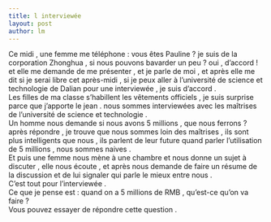 ```yaml
---
title: l interviewée 
layout: post
author: lm
---
```

<p>Ce midi , une femme me téléphone : vous êtes Pauline ? je suis de la corporation Zhonghua , si nous pouvons bavarder un peu ? oui , d’accord ! et elle me demande de me présenter , et je parle de moi , et après elle me dit si je serai libre cet après-midi , si je peux aller à l’université de science et technologie de Dalian pour une interviewée , je suis d’accord .<br />
Les filles de ma classe s’habillent les vêtements officiels , je suis surprise parce que j’apporte le jean . nous sommes interviewées avec les maîtrises de l’université de science et technologie .<br />
Un homme nous demande si nous avons 5 millions , que nous ferrons ? après répondre , je trouve que nous sommes loin des maîtrises , ils sont plus intelligents que nous , ils parlent de leur future quand parler l’utilisation de 5 millions , nous sommes naives .<br />
Et puis une femme nous mène à une chambre et nous donne un sujet à discuter , elle nous écoute , et après nous demande de faire un résume de la discussion et de lui signaler qui parle le mieux entre nous .<br />
C’est tout pour l’interviewée .<br />
Ce que je pense est : quand on a 5 millions de RMB , qu’est-ce qu’on va faire ?<br />
Vous pouvez essayer de répondre cette question .</p>
